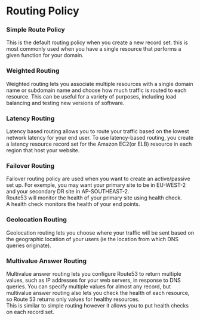 # Routing Policy  

### Simple Route Policy  

This is the default routing policy when you create a new record set. this is most commonly used when you have a single resource that performs a given function for your domain.  

### Weighted Routing  

Weighted routing lets you associate multiple resources with a single domain name or subdomain name and choose how much traffic is routed to each resource. This can be useful for a variety of purposes, including load balancing and testing new versions of software.  

### Latency Routing  

Latency based routing allows you to route your traffic based on the lowest network latency for your end user. To use latency-based routing, you create a latency resource record set for the Amazon EC2(or ELB) resource in each region that host your website.  

### Failover Routing  

Failover routing policy are used when you want to create an active/passive set up. For exemple, you may want your primary site to be in EU-WEST-2 and your secondary  DR site in AP-SOUTHEAST-2.  
Route53 will monitor the health of your primary site using health check.  
A health check monitors the health of your end points.  

### Geolocation Routing  

Geolocation routing lets you choose where your traffic will be sent based on the geographic location of your users (ie the location from which DNS queries originate).


###  Multivalue Answer Routing   

Multivalue answer routing lets you configure Route53 to return multiple values, such as IP addresses for your web servers, in response to DNS queries. You can specify multiple values for almost any record, but multivalue answer routing also lets you check the health of each resource, so Route 53 returns only values for healthy resources.  
This is similar to simple routing however it allows you to put health checks on each record set.  
